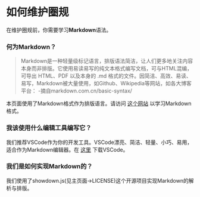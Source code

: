 # 如何维护圈规

在维护圈规前，你需要学习**Markdown**语法。

### 何为Markdown？

> Markdown是一种轻量级标记语言，排版语法简洁，让人们更多地关注内容本身而非排版。它使用易读易写的纯文本格式编写文档，可与HTML混编，可导出 HTML、PDF 以及本身的 .md 格式的文件。因简洁、高效、易读、易写，Markdown被大量使用，如Github、Wikipedia等网站，如各大博客平台： -摘自markdown.com.cn/basic-syntax/

本页面使用了Markdown格式作为排版语言。请访问 [这个网站](https://markdown.com.cn/) 以学习Markdown格式。

### 我该使用什么编辑工具编写它？

我们推荐VSCode作为你的开发工具。VSCode漂亮、简洁、轻量、小巧、易用，适合作为Markdown编辑器。在 [这里](https://code.visualstudio.com/) 下载VSCode。

### 我们是如何实现Markdown的？

我们使用了showdown.js(见主页面->LICENSE)这个开源项目实现Markdown的解析与排版。